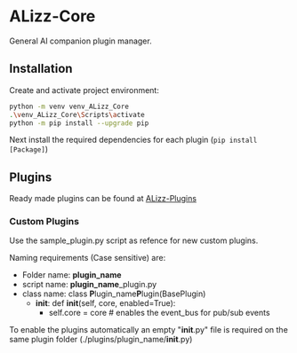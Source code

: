 # ALizz-Core
General AI companion plugin manager.


## Installation
Create and activate project environment:
```bash
python -m venv venv_ALizz_Core
.\venv_ALizz_Core\Scripts\activate
python -m pip install --upgrade pip
```
Next install the required dependencies for each plugin (`pip install [Package]`)


## Plugins
Ready made plugins can be found at [ALizz-Plugins](https://github.com/Lizza-Celestia/ALizz-Plugins)

### Custom Plugins
Use the sample_plugin.py script as refence for new custom plugins. 

Naming requirements (Case sensitive) are:
- Folder name: **plugin_name**
- script name: **plugin_name**_plugin.py
- class name: class **P**lugin_name**P**lugin(BasePlugin)
  - __init__: def __init__(self, core, enabled=True):
    - self.core = core        # enables the event_bus for pub/sub events

To enable the plugins automatically an empty "__init__.py" file is required on the same plugin folder (./plugins/plugin_name/__init__.py)
